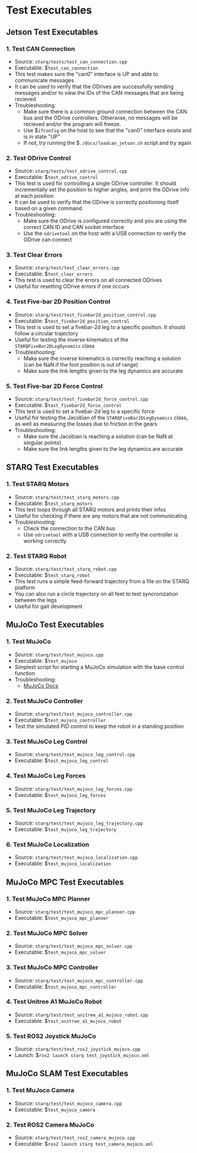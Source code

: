 # Test Executables

## Jetson Test Executables

### 1. Test CAN Connection
- Source: `starq/tests/test_can_connection.cpp`
- Executable: $`test_can_connection`
- This test makes sure the "can0" interface is UP and able to communicate messages
- It can be used to verify that the ODrives are successfully sending messages and/or to view the IDs of the CAN messages that are being recieved
- Troubleshooting:
  - Make sure there is a common ground connection between the CAN bus and the ODrive controllers. Otherwise, no messages will be recieved and/or the program will freeze.
  - Use $`ifconfig` on the host to see that the "can0" interface exists and is in state "UP"
  - If not, try running the $`./docs/loadcan_jetson.sh` script and try again

### 2. Test ODrive Control
- Source: `starq/tests/test_odrive_control.cpp`
- Executable: $`test_odrive_control`
- This test is used for controlling a single ODrive controller. It should incrementally set the position to higher angles, and print the ODrive info at each position
- It can be used to verify that the ODrive is correctly positioning itself based on a given command
- Troubleshooting:
  - Make sure the ODrive is configured correctly and you are using the correct CAN ID and CAN socket interface
  - Use the `odrivetool` on the host with a USB connection to verify the ODrive can connect

### 3. Test Clear Errors
- Source: `starq/test/test_clear_errors.cpp`
- Executable: $`test_clear_errors`
- This test is used to clear the errors on all connected ODrives
- Useful for resetting ODrive errors if one occurs

### 4. Test Five-bar 2D Position Control
- Source: `starq/test/test_fivebar2d_position_control.cpp`
- Executable: $`test_fivebar2d_position_control`
- This test is used to set a fivebar-2d leg to a specific position. It should follow a circular trajectory
- Useful for testing the inverse kinematics of the `STARQFiveBar2DLegDynamics` class
- Troubleshooting:
  - Make sure the inverse kinematics is correctly reaching a solution (can be NaN if the foot position is out of range)
  - Make sure the link lengths given to the leg dynamics are accurate

### 5. Test Five-bar 2D Force Control
- Source: `starq/test/test_fivebar2d_force_control.cpp`
- Executable: $`test_fivebar2d_force_control`
- This test is used to set a fivebar-2d leg to a specific force
- Useful for testing the Jacobian of the `STARQFiveBar2DLegDynamics` class, as well as measuring the losses due to friction in the gears
- Troubleshooting:
  - Make sure the Jacobian is reaching a solution (can be NaN at singular points)
  - Make sure the link lengths given to the leg dynamics are accurate

## STARQ Test Executables

### 1. Test STARQ Motors
- Source: `starq/test/test_starq_motors.cpp`
- Executable: $`test_starq_motors`
- This test loops through all STARQ motors and prints their infos
- Useful for checking if there are any motors that are not communicating
- Troubleshooting:
  - Check the connection to the CAN bus
  - Use `odrivetool` with a USB connection to verify the controller is working correctly

### 2. Test STARQ Robot
- Source: `starq/test/test_starq_robot.cpp`
- Executable: $`test_starq_robot`
- This test runs a simple feed-forward trajectory from a file on the STARQ platform
- You can also run a circle trajectory on all feet to test syncronization between the legs
- Useful for gait development

## MuJoCo Test Executables

### 1. Test MuJoCo
- Source: `starq/test/test_mujoco.cpp`
- Executable: $`test_mujoco`
- Simplest script for starting a MuJoCo simulation with the base control function
- Troubleshooting:
  - [MuJoCo Docs](https://mujoco.readthedocs.io/en/stable/overview.html)

### 2. Test MuJoCo Controller
- Source: `starq/test/test_mujoco_controller.cpp`
- Executable: $`test_mujoco_controller`
- Test the simulated PID control to keep the robot in a standing position

### 3. Test MuJoCo Leg Control
- Source: `starq/test/test_mujoco_leg_control.cpp`
- Executable: $`test_mujoco_leg_control`

### 4. Test MuJoCo Leg Forces
- Source: `starq/test/test_mujoco_leg_forces.cpp`
- Executable: $`test_mujoco_leg_forces`

### 5. Test MuJoCo Leg Trajectory
- Source: `starq/test/test_mujoco_leg_trajectory.cpp`
- Executable: $`test_mujoco_leg_trajectory`

### 6. Test MuJoCo Localization
- Source: `starq/test/test_mujoco_localization.cpp`
- Executable: $`test_mujoco_localization`

## MuJoCo MPC Test Executables

### 1. Test MuJoCo MPC Planner
- Source: `starq/test/test_mujoco_mpc_planner.cpp`
- Executable: $`test_mujoco_mpc_planner`

### 2. Test MuJoCo MPC Solver
- Source: `starq/test/test_mujoco_mpc_solver.cpp`
- Executable: $`test_mujoco_mpc_solver`

### 3. Test MuJoCo MPC Controller
- Source: `starq/test/test_mujoco_mpc_controller.cpp`
- Executable: $`test_mujoco_mpc_controller`

### 4. Test Unitree A1 MuJoCo Robot
- Source: `starq/test/test_unitree_a1_mujoco_robot.cpp`
- Executable: $`test_unitree_a1_mujoco_robot`

### 5. Test ROS2 Joystick MuJoCo
- Source: `starq/test/test_ros2_joystick_mujoco.cpp`
- Launch: $`ros2 launch starq test_joystick_mujoco.xml`

## MuJoCo SLAM Test Executables

### 1. Test MuJoco Camera
- Source: `starq/test/test_mujoco_camera.cpp`
- Executable: $`test_mujoco_camera`

### 2. Test ROS2 Camera MuJoCo
- Source: `starq/test/test_ros2_camera_mujoco.cpp`
- Executable: $`ros2 launch starq test_camera_mujoco.xml`